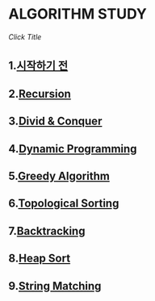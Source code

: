 # ALGORITHM STUDY 
###### Click Title
## 1.[시작하기 전](https://github.com/rim0621/Algorithm-study/tree/master/1.begin)
## 2.[Recursion](https://github.com/rim0621/Algorithm-study/tree/master/2.Recursion)
## 3.[Divid & Conquer](https://github.com/rim0621/Algorithm-study/tree/master/3.Divid%26Conquer)
## 4.[Dynamic Programming](https://github.com/rim0621/Algorithm-study/tree/master/4.DynamicProgramming)
## 5.[Greedy Algorithm](https://github.com/rim0621/Algorithm-study/tree/master/5.Greedy)
## 6.[Topological Sorting](https://github.com/rim0621/Algorithm-study/tree/master/6.TopologicalSorting)
## 7.[Backtracking](https://github.com/rim0621/Algorithm-study/tree/master/7.Backtracking)
## 8.[Heap Sort](https://github.com/rim0621/Algorithm-study/tree/master/8.Heap)
## 9.[String Matching](https://github.com/rim0621/Algorithm-study/tree/master/9.StringMatch)
